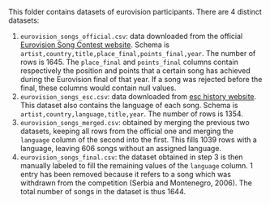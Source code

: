 This folder contains datasets of eurovision participants. There are 4 distinct datasets:

1. `eurovision_songs_official.csv`: data downloaded from the official [Eurovision Song Contest website](https://eurovision.tv/). Schema is `artist,country,title,place_final,points_final,year`. The number of rows is 1645. The `place_final` and `points_final` columns contain respectively the position and points that a certain song has achieved during the Eurovision final of that year. If a song was rejected before the final, these columns would contain null values.
2. `eurovision_songs_esc.csv`: data downloaded from [esc history website](https://www.esc-history.com/). This dataset also contains the language of each song. Schema is `artist,country,language,title,year`. The number of rows is 1354.
3. `eurovision_songs_merged.csv`: obtained by merging the previous two datasets, keeping all rows from the official one and merging the `language` column of the second into the first. This fills 1039 rows with a language, leaving 606 songs without an assigned language.
4. `eurovision_songs_final.csv`: the dataset obtained in step 3 is then manually labeled to fill the remaining values of the `language` column. 1 entry has been removed because it refers to a song which was withdrawn from the competition (Serbia and Montenegro, 2006). The total number of songs in the dataset is thus 1644.